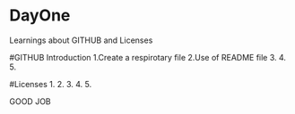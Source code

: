 # DayOne
Learnings about GITHUB and Licenses

#GITHUB Introduction
1.Create a respirotary file
2.Use of README file
3.
4.
5.

#Licenses
1.
2.
3.
4.
5.

GOOD JOB
